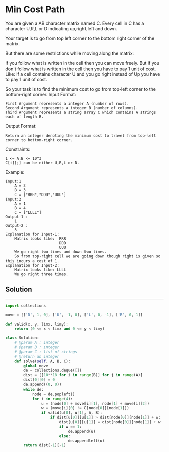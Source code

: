 <h1>Min Cost Path</h1>

<p>
You are given a AB character matrix named C. Every cell in C has a character U,R,L or D indicating up,right,left and down.

Your target is to go from top left corner to the bottom right corner of the matrix.

But there are some restrictions while moving along the matrix:

If you follow what is written in the cell then you can move freely.
But if you don't follow what is written in the cell then you have to pay 1 unit of cost.
Like: If a cell contains character U and you go right instead of Up you have to pay 1 unit of cost.

So your task is to find the minimum cost to go from top-left corner to the bottom-right corner.
Input Format:

    First Argument represents a integer A (number of rows).
    Second Argument represents a integer B (number of columns).
    Third Argument represents a string array C which contains A strings each of length B.
Output Format:

    Return an integer denoting the minimum cost to travel from top-left corner to bottom-right corner.
Constraints:

    1 <= A,B <= 10^3
    C[i][j] can be either U,R,L or D.
Example:

    Input:1
        A = 3
        B = 3
        C = ["RRR","DDD","UUU"]
    Input:2
        A = 1
        B = 4
        C = ["LLLL"]
    Output-1 :
        1
    Output-2 :
        3
    Explanation for Input-1:
        Matrix looks like:  RRR
                            DDD
                            UUU
        We go right two times and down two times.
        So from top-right cell we are going down though right is given so this incurs a cost of 1.
    Explanation for Input-2:
        Matrix looks like: LLLL
        We go right three times.

<h2>Solution</h2>

***

```python
import collections

move = [['D', 1, 0], ['U', -1, 0], ['L', 0, -1], ['R', 0, 1]]

def valid(x, y, limx, limy):
    return (0 <= x < limx and 0 <= y < limy)

class Solution:
    # @param A : integer
    # @param B : integer
    # @param C : list of strings
    # @return an integer
    def solve(self, A, B, C):
        global move
        de = collections.deque([])
        dist = [[10**18 for i in range(B)] for j in range(A)]
        dist[0][0] = 0
        de.append((0, 0))
        while de:
            node = de.popleft()
            for i in range(4):
                u = (node[0] + move[i][1], node[1] + move[i][2])
                w = (move[i][0] != C[node[0]][node[1]])
                if valid(u[0], u[1], A, B):
                    if dist[u[0]][u[1]] > dist[node[0]][node[1]] + w:
                        dist[u[0]][u[1]] = dist[node[0]][node[1]] + w
                        if w == 1:
                            de.append(u)
                        else:
                            de.appendleft(u)
        return dist[-1][-1]
```